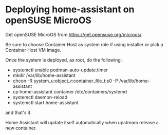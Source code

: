 # Deploying home-assistant on openSUSE MicroOS

Get openSUSE MicroOS from <https://get.opensuse.org/microos/>

Be sure to choose Container Host as system role if using installer or pick a Container Host VM image.

Once the system is deployed, as root, do the following:

* systemctl enable podman-auto-update.timer
* mkdir /var/lib/home-assistant
* chcon -R system_u:object_r:container_file_t:s0 -P /var/lib/home-assistant
* cp home-assistant.container /etc/containers/systemd
* systemctl daemon-reload
* systemctl start home-assistant

and that's it.

Home Assistant will update itself automatically when upstream release a new container.
